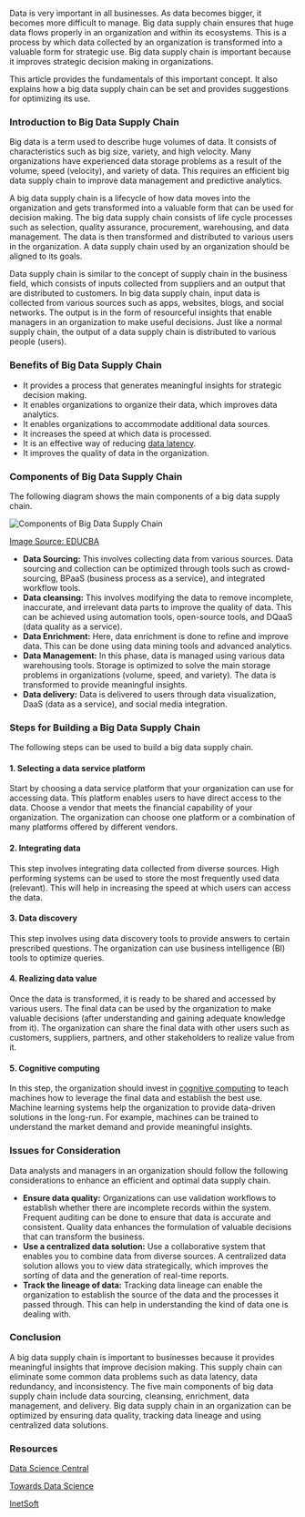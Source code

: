 Data is very important in all businesses. As data becomes bigger, it becomes more difficult to manage. Big data supply chain ensures that huge data flows properly in an organization and within its ecosystems. This is a process by which data collected by an organization is transformed into a valuable form for strategic use. Big data supply chain is important because it improves strategic decision making in organizations.

This article provides the fundamentals of this important concept. It also explains how a big data supply chain can be set and provides suggestions for optimizing its use. 

### Introduction to Big Data Supply Chain
Big data is a term used to describe huge volumes of data. It consists of characteristics such as big size, variety, and high velocity. Many organizations have experienced data storage problems as a result of the volume, speed (velocity), and variety of data. This requires an efficient big data supply chain to improve data management and predictive analytics. 

A big data supply chain is a lifecycle of how data moves into the organization and gets transformed into a valuable form that can be used for decision making. The big data supply chain consists of life cycle processes such as selection, quality assurance, procurement, warehousing, and data management. The data is then transformed and distributed to various users in the organization. A data supply chain used by an organization should be aligned to its goals.

Data supply chain is similar to the concept of supply chain in the business field, which consists of inputs collected from suppliers and an output that are distributed to customers. In big data supply chain, input data is collected from various sources such as apps, websites, blogs, and social networks. The output is in the form of resourceful insights that enable managers in an organization to make useful decisions. Just like a normal supply chain, the output of a data supply chain is distributed to various people (users). 

### Benefits of Big Data Supply Chain
* It provides a process that generates meaningful insights for strategic decision making. 
* It enables organizations to organize their data, which improves data analytics. 
* It enables organizations to accommodate additional data sources.
* It increases the speed at which data is processed. 
* It is an effective way of reducing [data latency](https://searchcio.techtarget.com/definition/data-latency#:~:text=1.%20Data%20latency%20is%20the%20time%20it%20takes,from%20a%20data%20warehouse%20or%20business%20intelligence%20dashboard.).
* It improves the quality of data in the organization.
### Components of Big Data Supply Chain
The following diagram shows the main components of a big data supply chain.

![Components of Big Data Supply Chain](/engineering-education/fundamentals-of-big-data-supply-chain/components-of-big-data-supply-chain.png)

[Image Source: EDUCBA](https://cdn.educba.com/academy/wp-content/uploads/2016/03/Data-Components.png)
* **Data Sourcing:** This involves collecting data from various sources. Data sourcing and collection can be optimized through tools such as crowd-sourcing, BPaaS (business process as a service), and integrated workflow tools. 
* **Data cleansing:** This involves modifying the data to remove incomplete, inaccurate, and irrelevant data parts to improve the quality of data. This can be achieved using automation tools, open-source tools, and DQaaS (data quality as a service).
* **Data Enrichment:** Here, data enrichment is done to refine and improve data. This can be done using data mining tools and advanced analytics. 
* **Data Management:** In this phase, data is managed using various data warehousing tools. Storage is optimized to solve the main storage problems in organizations (volume, speed, and variety). The data is transformed to provide meaningful insights. 
* **Data delivery:** Data is delivered to users through data visualization, DaaS (data as a service), and social media integration. 
### Steps for Building a Big Data Supply Chain
The following steps can be used to build a big data supply chain.

#### 1. Selecting a data service platform
Start by choosing a data service platform that your organization can use for accessing data. This platform enables users to have direct access to the data. Choose a vendor that meets the financial capability of your organization. The organization can choose one platform or a combination of many platforms offered by different vendors. 

#### 2. Integrating data
This step involves integrating data collected from diverse sources. High performing systems can be used to store the most frequently used data (relevant). This will help in increasing the speed at which users can access the data. 

#### 3. Data discovery
This step involves using data discovery tools to provide answers to certain prescribed questions. The organization can use business intelligence (BI) tools to optimize queries. 

#### 4. Realizing data value
Once the data is transformed, it is ready to be shared and accessed by various users. The final data can be used by the organization to make valuable decisions (after understanding and gaining adequate knowledge from it). The organization can share the final data with other users such as customers, suppliers, partners, and other stakeholders to realize value from it. 

#### 5. Cognitive computing
In this step, the organization should invest in [cognitive computing](https://en.wikipedia.org/wiki/Cognitive_computing) to teach machines how to leverage the final data and establish the best use. Machine learning systems help the organization to provide data-driven solutions in the long-run. For example, machines can be trained to understand the market demand and provide meaningful insights. 

### Issues for Consideration
Data analysts and managers in an organization should follow the following considerations to enhance an efficient and optimal data supply chain.
* **Ensure data quality:** Organizations can use validation workflows to establish whether there are incomplete records within the system. Frequent auditing can be done to ensure that data is accurate and consistent. Quality data enhances the formulation of valuable decisions that can transform the business.
* **Use a centralized data solution:** Use a collaborative system that enables you to combine data from diverse sources. A centralized data solution allows you to view data strategically, which improves the sorting of data and the generation of real-time reports. 
* **Track the lineage of data:** Tracking data lineage can enable the organization to establish the source of the data and the processes it passed through. This can help in understanding the kind of data one is dealing with. 
  
### Conclusion
A big data supply chain is important to businesses because it provides meaningful insights that improve decision making. This supply chain can eliminate some common data problems such as data latency, data redundancy, and inconsistency. The five main components of big data supply chain include data sourcing, cleansing, enrichment, data management, and delivery. Big data supply chain in an organization can be optimized by ensuring data quality, tracking data lineage and using centralized data solutions.

### Resources

[Data Science Central](https://www.datasciencecentral.com/profiles/blogs/the-data-supply-chain-and-master-data-management)

[Towards Data Science](https://towardsdatascience.com/learning-from-machines-the-data-supply-chain-4380f420bb2c)

[InetSoft](https://www.inetsoft.com/business/solutions/definition_of_data_supply_chain/)



